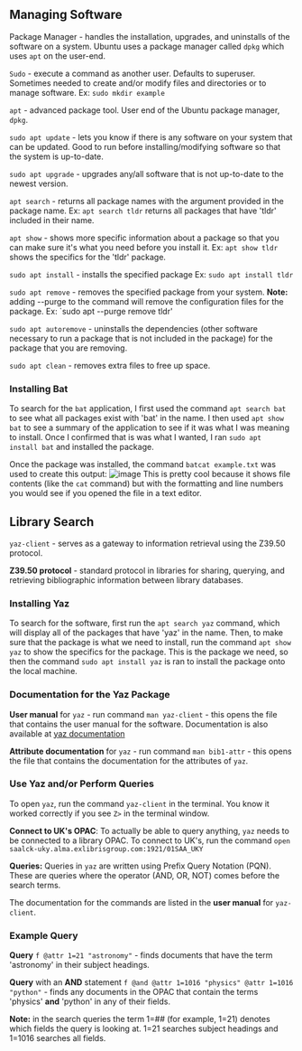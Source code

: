 ## Managing Software
Package Manager -  handles the installation, upgrades, and uninstalls of the software on a system. Ubuntu uses a package manager called `dpkg` which uses `apt` on the user-end.

`Sudo` - execute a command as another user. Defaults to superuser. Sometimes needed to create and/or modify files and directories or to manage software.
Ex: `sudo mkdir example`

`apt` - advanced package tool. User end of the Ubuntu package manager, `dpkg`.

`sudo apt update` - lets you know if there is any software on your system that can be updated. Good to run before installing/modifying software so that the system is up-to-date.

`sudo apt upgrade` - upgrades any/all software that is not up-to-date to the newest version.

`apt search` - returns all package names with the argument provided in the package name.
Ex: `apt search tldr` returns all packages that have 'tldr' included in their name.

`apt show` - shows more specific information about a package so that you can make sure it's what you need before you install it.
Ex: `apt show tldr` shows the specifics for the 'tldr' package.

`sudo apt install` - installs the specified package 
Ex: `sudo apt install tldr`

`sudo apt remove` - removes the specified package from your system. **Note:** adding --purge to the command will remove the configuration files for the package.
Ex: `sudo apt --purge remove tldr'

`sudo apt autoremove` - uninstalls the dependencies (other software necessary to run a package that is not included in the package) for the package that you are removing. 

`sudo apt clean` - removes extra files to free up space.

### Installing Bat
To search for the `bat` application, I first used the command `apt search bat` to see what all packages exist with 'bat' in the name. I then used `apt show bat` to see a summary of the application to see if it was what I was meaning to install.
Once I confirmed that is was what I wanted, I ran `sudo apt install bat` and installed the package. 

Once the package was installed, the command `batcat example.txt` was used to create this output:
![image](https://github.com/caitepley/SYSLIB2024/assets/148588703/c59c95d4-94dd-4b08-9e6a-5237e6a82303)
This is pretty cool because it shows file contents (like the `cat` command) but with the formatting and line numbers you would see if you opened the file in a text editor. 

## Library Search
`yaz-client` - serves as a gateway to information retrieval using the Z39.50 protocol.

**Z39.50 protocol** -  standard protocol in libraries for sharing, querying, and retrieving bibliographic information between library databases.

### Installing Yaz
To search for the software, first run the `apt search yaz` command, which will display all of the packages that have 'yaz' in the name. Then, to make sure that the package is what we need to install, run the command `apt show yaz` to show the specifics for the package. This is the package we need, so then the command `sudo apt install yaz` is ran to install the package onto the local machine. 

### Documentation for the Yaz Package
**User manual** for `yaz` - run command `man yaz-client` - this opens the file that contains the user manual for the software. Documentation is also available at 
[yaz documentation](https://www.indexdata.com/resources/software/yaz/)

**Attribute documentation** for `yaz` - run command `man bib1-attr` - this opens the file that contains the documentation for the attributes of `yaz`.

### Use Yaz and/or Perform Queries
To open `yaz`, run the command `yaz-client` in the terminal. You know it worked correctly if you see `Z>` in the terminal window. 

**Connect to UK's OPAC**: To actually be able to query anything, `yaz` needs to be connected to a library OPAC. To connect to UK's, run the command `open saalck-uky.alma.exlibrisgroup.com:1921/01SAA_UKY
`

**Queries:** Queries in `yaz` are written using Prefix Query Notation (PQN). These are queries where the operator (AND, OR, NOT) comes before the search terms. 

The documentation for the commands are listed in the **user manual** for `yaz-client`. 

### Example Query
**Query** `f @attr 1=21 "astronomy"` - finds documents that have the term 'astronomy' in their subject headings.

**Query** with an **AND** statement `f @and @attr 1=1016 "physics" @attr 1=1016 "python"` - finds any documents in the OPAC that contain the terms 'physics' **and** 'python' in any of their fields.

**Note:** in the search queries the term 1=## (for example, 1=21) denotes which fields the query is looking at. 1=21 searches subject headings and 1=1016 searches all fields. 
